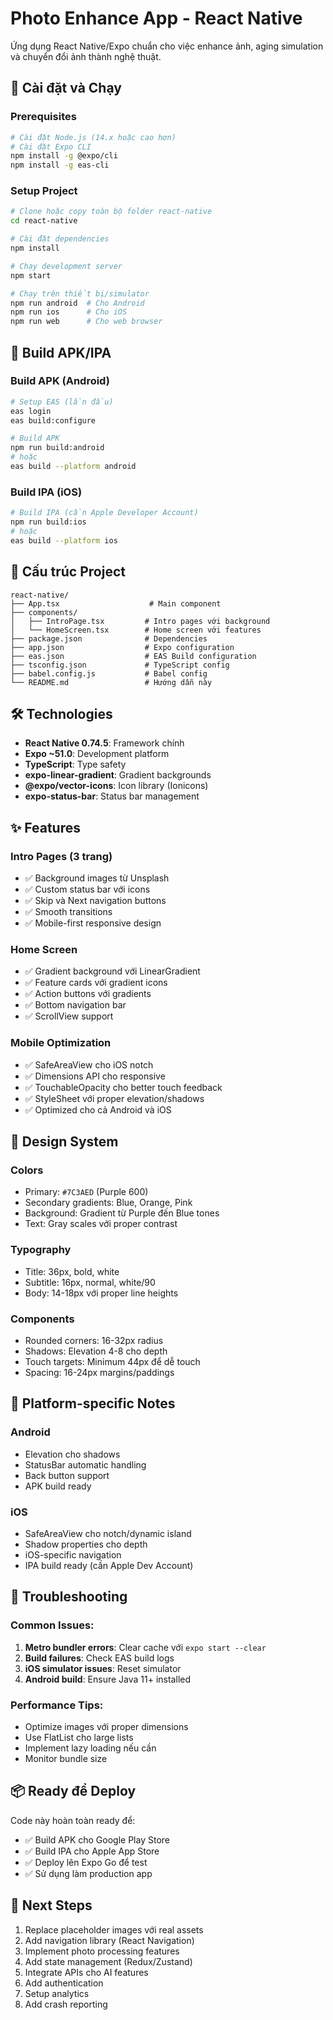 # Photo Enhance App - React Native

Ứng dụng React Native/Expo chuẩn cho việc enhance ảnh, aging simulation và chuyển đổi ảnh thành nghệ thuật.

## 🚀 Cài đặt và Chạy

### Prerequisites
```bash
# Cài đặt Node.js (14.x hoặc cao hơn)
# Cài đặt Expo CLI
npm install -g @expo/cli
npm install -g eas-cli
```

### Setup Project
```bash
# Clone hoặc copy toàn bộ folder react-native
cd react-native

# Cài đặt dependencies
npm install

# Chạy development server
npm start

# Chạy trên thiết bị/simulator
npm run android  # Cho Android
npm run ios      # Cho iOS
npm run web      # Cho web browser
```

## 📱 Build APK/IPA

### Build APK (Android)
```bash
# Setup EAS (lần đầu)
eas login
eas build:configure

# Build APK
npm run build:android
# hoặc
eas build --platform android
```

### Build IPA (iOS)
```bash
# Build IPA (cần Apple Developer Account)
npm run build:ios
# hoặc
eas build --platform ios
```

## 📂 Cấu trúc Project

```
react-native/
├── App.tsx                    # Main component
├── components/
│   ├── IntroPage.tsx         # Intro pages với background
│   └── HomeScreen.tsx        # Home screen với features
├── package.json              # Dependencies
├── app.json                  # Expo configuration
├── eas.json                  # EAS Build configuration
├── tsconfig.json             # TypeScript config
├── babel.config.js           # Babel config
└── README.md                 # Hướng dẫn này
```

## 🛠 Technologies

- **React Native 0.74.5**: Framework chính
- **Expo ~51.0**: Development platform
- **TypeScript**: Type safety
- **expo-linear-gradient**: Gradient backgrounds
- **@expo/vector-icons**: Icon library (Ionicons)
- **expo-status-bar**: Status bar management

## ✨ Features

### Intro Pages (3 trang)
- ✅ Background images từ Unsplash
- ✅ Custom status bar với icons
- ✅ Skip và Next navigation buttons
- ✅ Smooth transitions
- ✅ Mobile-first responsive design

### Home Screen
- ✅ Gradient background với LinearGradient
- ✅ Feature cards với gradient icons
- ✅ Action buttons với gradients
- ✅ Bottom navigation bar
- ✅ ScrollView support

### Mobile Optimization
- ✅ SafeAreaView cho iOS notch
- ✅ Dimensions API cho responsive
- ✅ TouchableOpacity cho better touch feedback
- ✅ StyleSheet với proper elevation/shadows
- ✅ Optimized cho cả Android và iOS

## 🎨 Design System

### Colors
- Primary: `#7C3AED` (Purple 600)
- Secondary gradients: Blue, Orange, Pink
- Background: Gradient từ Purple đến Blue tones
- Text: Gray scales với proper contrast

### Typography
- Title: 36px, bold, white
- Subtitle: 16px, normal, white/90
- Body: 14-18px với proper line heights

### Components
- Rounded corners: 16-32px radius
- Shadows: Elevation 4-8 cho depth
- Touch targets: Minimum 44px để dễ touch
- Spacing: 16-24px margins/paddings

## 📱 Platform-specific Notes

### Android
- Elevation cho shadows
- StatusBar automatic handling
- Back button support
- APK build ready

### iOS
- SafeAreaView cho notch/dynamic island
- Shadow properties cho depth
- iOS-specific navigation
- IPA build ready (cần Apple Dev Account)

## 🔧 Troubleshooting

### Common Issues:
1. **Metro bundler errors**: Clear cache với `expo start --clear`
2. **Build failures**: Check EAS build logs
3. **iOS simulator issues**: Reset simulator
4. **Android build**: Ensure Java 11+ installed

### Performance Tips:
- Optimize images với proper dimensions
- Use FlatList cho large lists
- Implement lazy loading nếu cần
- Monitor bundle size

## 📦 Ready để Deploy

Code này hoàn toàn ready để:
- ✅ Build APK cho Google Play Store
- ✅ Build IPA cho Apple App Store  
- ✅ Deploy lên Expo Go để test
- ✅ Sử dụng làm production app

## 🤝 Next Steps

1. Replace placeholder images với real assets
2. Add navigation library (React Navigation)
3. Implement photo processing features
4. Add state management (Redux/Zustand)
5. Integrate APIs cho AI features
6. Add authentication
7. Setup analytics
8. Add crash reporting